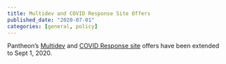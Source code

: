 ```yaml
---
title: Multidev and COVID Response Site Offers
published_date: "2020-07-01"
categories: [general, policy]
---
```

Pantheon’s [Multidev](/guides/multidev) and [COVID Response site](/crisis-response-upstream) offers have been extended to Sept 1, 2020.
